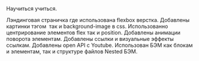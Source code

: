 Научиться учиться.

Лэндинговая страничка где использована flexbox верстка.
Добавлены картинки  тэгом <img> так и background-image в css.
Использованно центрирование элементов flex так и position.
Добавлены анимации поворота элементам.
Добавлены ссылки и визуальные эффекты ссылкам.
Добавлены open API с Youtube.
Использован БЭМ как блокам и элементам, так и структуре файлов Nested БЭМ.

